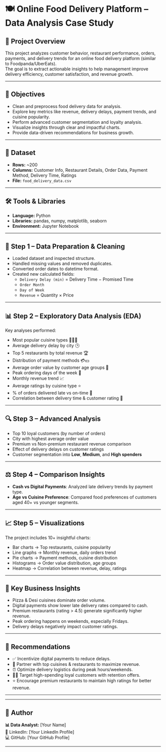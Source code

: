# 🍽️ Online Food Delivery Platform – Data Analysis Case Study

## 📌 Project Overview
This project analyzes customer behavior, restaurant performance, orders, payments, and delivery trends for an online food delivery platform (similar to Foodpanda/UberEats).  
The goal is to extract actionable insights to help management improve delivery efficiency, customer satisfaction, and revenue growth.

---

## 🧭 Objectives
- Clean and preprocess food delivery data for analysis.  
- Explore key metrics like revenue, delivery delays, payment trends, and cuisine popularity.  
- Perform advanced customer segmentation and loyalty analysis.  
- Visualize insights through clear and impactful charts.  
- Provide data-driven recommendations for business growth.

---

## 📂 Dataset
- **Rows:** ~200  
- **Columns:** Customer Info, Restaurant Details, Order Data, Payment Method, Delivery Time, Ratings  
- **File:** `food_delivery_data.csv`

---

## 🛠️ Tools & Libraries
- **Language:** Python  
- **Libraries:** pandas, numpy, matplotlib, seaborn  
- **Environment:** Jupyter Notebook

---

## 🧹 Step 1 – Data Preparation & Cleaning
- Loaded dataset and inspected structure.  
- Handled missing values and removed duplicates.  
- Converted order dates to datetime format.  
- Created new calculated fields:
  - `Delivery Delay (min)` = Delivery Time − Promised Time  
  - `Order Month`  
  - `Day of Week`  
  - `Revenue` = Quantity × Price  

---

## 📊 Step 2 – Exploratory Data Analysis (EDA)
Key analyses performed:
- Most popular cuisine types 🍕🍔🥡  
- Average delivery delay by city 🕒  
- Top 5 restaurants by total revenue 🏆  
- Distribution of payment methods 💳💵  
- Average order value by customer age groups 👥  
- Peak ordering days of the week 📅  
- Monthly revenue trend 📈  
- Average ratings by cuisine type ⭐  
- % of orders delivered late vs on-time 🚴  
- Correlation between delivery time & customer rating 🔗

---

## 🔍 Step 3 – Advanced Analysis
- Top 10 loyal customers (by number of orders)  
- City with highest average order value  
- Premium vs Non-premium restaurant revenue comparison  
- Effect of delivery delays on customer ratings  
- Customer segmentation into **Low**, **Medium**, and **High spenders**

---

## ⚖️ Step 4 – Comparison Insights
- **Cash vs Digital Payments**: Analyzed late delivery trends by payment type.  
- **Age vs Cuisine Preference**: Compared food preferences of customers aged 40+ vs younger segments.

---

## 📈 Step 5 – Visualizations
The project includes 10+ insightful charts:
- Bar charts → Top restaurants, cuisine popularity  
- Line graphs → Monthly revenue, daily orders trend  
- Pie charts → Payment methods, cuisine distribution  
- Histograms → Order value distribution, age groups  
- Heatmap → Correlation between revenue, delay, ratings

---

## 📌 Key Business Insights
- Pizza & Desi cuisines dominate order volume.  
- Digital payments show lower late delivery rates compared to cash.  
- Premium restaurants (rating > 4.5) generate significantly higher revenue.  
- Peak ordering happens on weekends, especially Fridays.  
- Delivery delays negatively impact customer ratings.

---

## 🚀 Recommendations
- ✅ Incentivize digital payments to reduce delays.  
- 🍔 Partner with top cuisines & restaurants to maximize revenue.  
- ⏰ Optimize delivery logistics during peak hours/weekends.  
- 🧍‍♂️ Target high-spending loyal customers with retention offers.  
- ⭐ Encourage premium restaurants to maintain high ratings for better revenue.

---


---

## 📝 Author
**📊 Data Analyst:** [Your Name]  
🔗 LinkedIn: [Your LinkedIn Profile]  
💻 GitHub: [Your GitHub Profile]

---
